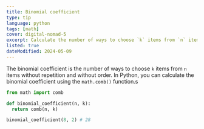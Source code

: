 ```yaml
---
title: Binomial coefficient
type: tip
language: python
tags: [math]
cover: digital-nomad-5
excerpt: Calculate the number of ways to choose `k` items from `n` items without repetition and without order.
listed: true
dateModified: 2024-05-09
---
```


The binomial coefficient is the number of ways to choose `k` items from `n` items without repetition and without order. In Python, you can calculate the binomial coefficient using the `math.comb()` function.s

```py
from math import comb

def binomial_coefficient(n, k):
  return comb(n, k)

binomial_coefficient(8, 2) # 28
```
